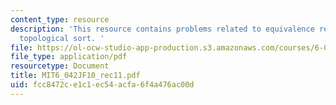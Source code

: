 ```yaml
---
content_type: resource
description: 'This resource contains problems related to equivalence relations, chains,
  topological sort. '
file: https://ol-ocw-studio-app-production.s3.amazonaws.com/courses/6-042j-mathematics-for-computer-science-fall-2010/fcc8472ce1c1ec54acfa6f4a476ac00d_MIT6_042JF10_rec11.pdf
file_type: application/pdf
resourcetype: Document
title: MIT6_042JF10_rec11.pdf
uid: fcc8472c-e1c1-ec54-acfa-6f4a476ac00d
---
```

